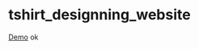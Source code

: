 ﻿# tshirt_designning_website
<a href="https://html-preview.github.io/?url=https://github.com/thenaserov/tshirt_designning_website/blob/main/tshirt-design.html" target="_blank">Demo</a>
ok
